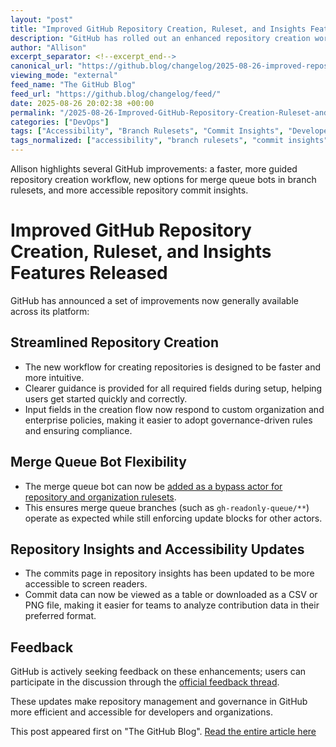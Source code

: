 ```yaml
---
layout: "post"
title: "Improved GitHub Repository Creation, Ruleset, and Insights Features Released"
description: "GitHub has rolled out an enhanced repository creation workflow, introducing a more intuitive experience with clearer setup guidance and better alignment to organization policies. Additional updates include merge queue bot improvements for branch rulesets and more accessible repository commit insights."
author: "Allison"
excerpt_separator: <!--excerpt_end-->
canonical_url: "https://github.blog/changelog/2025-08-26-improved-repository-creation-generally-available-plus-ruleset-insights-improvements"
viewing_mode: "external"
feed_name: "The GitHub Blog"
feed_url: "https://github.blog/changelog/feed/"
date: 2025-08-26 20:02:38 +00:00
permalink: "/2025-08-26-Improved-GitHub-Repository-Creation-Ruleset-and-Insights-Features-Released.html"
categories: ["DevOps"]
tags: ["Accessibility", "Branch Rulesets", "Commit Insights", "Developer Tools", "DevOps", "GitHub", "Merge Queue", "News", "Organization Policies", "Repository Creation", "Repository Management", "Workflow Improvements"]
tags_normalized: ["accessibility", "branch rulesets", "commit insights", "developer tools", "devops", "github", "merge queue", "news", "organization policies", "repository creation", "repository management", "workflow improvements"]
---
```


Allison highlights several GitHub improvements: a faster, more guided repository creation workflow, new options for merge queue bots in branch rulesets, and more accessible repository commit insights.<!--excerpt_end-->

# Improved GitHub Repository Creation, Ruleset, and Insights Features Released

GitHub has announced a set of improvements now generally available across its platform:

## Streamlined Repository Creation

- The new workflow for creating repositories is designed to be faster and more intuitive.
- Clearer guidance is provided for all required fields during setup, helping users get started quickly and correctly.
- Input fields in the creation flow now respond to custom organization and enterprise policies, making it easier to adopt governance-driven rules and ensuring compliance.

## Merge Queue Bot Flexibility

- The merge queue bot can now be [added as a bypass actor for repository and organization rulesets](https://docs.github.com/repositories/configuring-branches-and-merges-in-your-repository/managing-rulesets/creating-rulesets-for-a-repository#granting-bypass-permissions-for-your-branch-or-tag-ruleset).
- This ensures merge queue branches (such as `gh-readonly-queue/**`) operate as expected while still enforcing update blocks for other actors.

## Repository Insights and Accessibility Updates

- The commits page in repository insights has been updated to be more accessible to screen readers.
- Commit data can now be viewed as a table or downloaded as a CSV or PNG file, making it easier for teams to analyze contribution data in their preferred format.

## Feedback

GitHub is actively seeking feedback on these enhancements; users can participate in the discussion through the [official feedback thread](https://github.com/orgs/community/discussions/categories/repositories).

These updates make repository management and governance in GitHub more efficient and accessible for developers and organizations.

This post appeared first on "The GitHub Blog". [Read the entire article here](https://github.blog/changelog/2025-08-26-improved-repository-creation-generally-available-plus-ruleset-insights-improvements)
